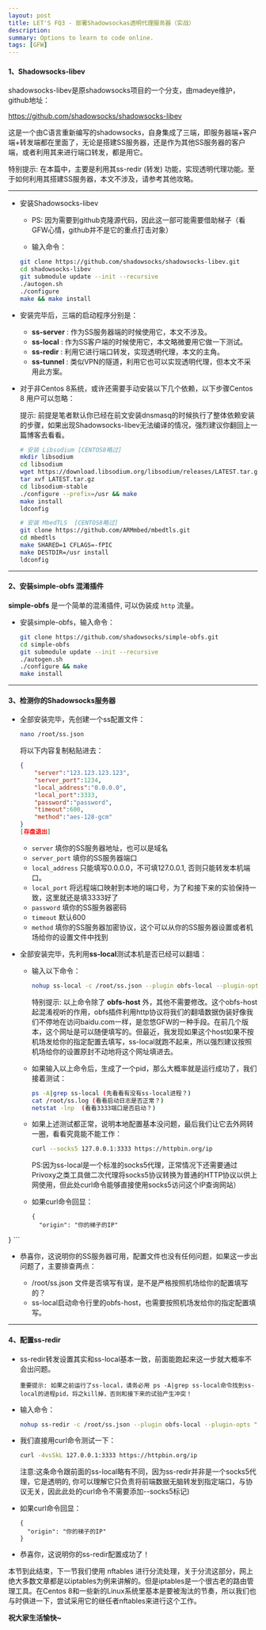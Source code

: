 ```yaml
---
layout: post
title: LET'S FQ3 - 部署Shadowsockas透明代理服务器（实战）
description: 
summary: Options to learn to code online.
tags: [GFW]
---
```


#### 1、Shadowsocks-libev

shadowsocks-libev是原shadowsocks项目的一个分支，由madeye维护，github地址：

https://github.com/shadowsocks/shadowsocks-libev

这是一个由C语言重新编写的shadowsocks，自身集成了三端，即服务器端+客户端+转发端都在里面了，无论是搭建SS服务器，还是作为其他SS服务器的客户端，或者利用其来进行端口转发，都是用它。

特别提示: 在本篇中，主要是利用其ss-redir (转发) 功能，实现透明代理功能。至于如何利用其搭建SS服务器，本文不涉及，请参考其他攻略。

----
- 安装Shadowsocks-libev

  - PS: 因为需要到github克隆源代码，因此这一部可能需要借助梯子（看GFW心情，github并不是它的重点打击对象）

  - 输入命令：

  ```bash
  git clone https://github.com/shadowsocks/shadowsocks-libev.git
  cd shadowsocks-libev
  git submodule update --init --recursive
  ./autogen.sh 
  ./configure 
  make && make install
  ```
  
- 安装完毕后，三端的启动程序分别是：

  - **ss-server** : 作为SS服务器端的时候使用它，本文不涉及。
  - **ss-local** : 作为SS客户端的时候使用它，本文略微要用它做一下测试。
  - **ss-redir** : 利用它进行端口转发，实现透明代理，本文的主角。
  - **ss-tunnel** : 类似VPN的隧道，利用它也可以实现透明代理，但本文不采用此方案。

- 对于非Centos 8系统，或许还需要手动安装以下几个依赖，以下步骤Centos 8 用户可以忽略：

  提示: 前提是笔者默认你已经在前文安装dnsmasq的时候执行了整体依赖安装的步骤，如果出现Shadowsocks-libev无法编译的情况，强烈建议你翻回上一篇博客去看看。
  
  ```bash
  # 安装 Libsodium [CENTOS8略过]
  mkdir libsodium
  cd libsodium
  wget https://download.libsodium.org/libsodium/releases/LATEST.tar.gz
  tar xvf LATEST.tar.gz
  cd libsodium-stable
  ./configure --prefix=/usr && make
  make install
  ldconfig
  
  # 安装 MbedTLS  [CENTOS8略过]
  git clone https://github.com/ARMmbed/mbedtls.git
  cd mbedtls
  make SHARED=1 CFLAGS=-fPIC
  make DESTDIR=/usr install
  ldconfig
  ```
----

#### 2、安装simple-obfs 混淆插件

**simple-obfs** 是一个简单的混淆插件, 可以伪装成 `http` 流量。

- 安装simple-obfs，输入命令：

  ````bash
  git clone https://github.com/shadowsocks/simple-obfs.git
  cd simple-obfs
  git submodule update --init --recursive
  ./autogen.sh
  ./configure && make
  make install
  ````

----

#### 3、检测你的Shadowsocks服务器

- 全部安装完毕，先创建一个ss配置文件：

  ```bash
  nano /root/ss.json
  ```

  将以下内容复制粘贴进去：

  ```json
  {
      "server":"123.123.123.123",
      "server_port":1234,
      "local_address":"0.0.0.0",
      "local_port":3333,
      "password":"password",
      "timeout":600,
      "method":"aes-128-gcm"
  }
  [存盘退出]
  ```

  - `server` 填你的SS服务器地址，也可以是域名
  - `server_port` 填你的SS服务器端口
  - `local_address` 只能填写0.0.0.0，不可填127.0.0.1, 否则只能转发本机端口。
  - `local_port` 将远程端口映射到本地的端口号，为了和接下来的实验保持一致，这里就还是填3333好了
  - `password` 填你的SS服务器密码
  - `timeout` 默认600
  - `method` 填你的SS服务器加密协议，这个可以从你的SS服务器设置或者机场给你的设置文件中找到

- 全部安装完毕，先利用**ss-local**测试本机是否已经可以翻墙：

  - 输入以下命令：

    ```bash
    nohup ss-local -c /root/ss.json --plugin obfs-local --plugin-opts "obfs=http;obfs-host=www.baidu.com" > /root/ss.log 2>&1 &
    ```

    特别提示: 以上命令除了 **obfs-host** 外，其他不需要修改。这个obfs-host起混淆视听的作用，obfs插件利用http协议将我们的翻墙数据伪装好像我们不停地在访问baidu.com一样，是忽悠GFW的一种手段。在前几个版本，这个网址是可以随便填写的。但最近，我发现如果这个host如果不按机场发给你的指定配置去填写，ss-local就跑不起来，所以强烈建议按照机场给你的设置原封不动地将这个网址填进去。

  - 如果输入以上命令后，生成了一个pid，那么大概率就是运行成功了，我们接着测试：
  
    ```bash
    ps -A|grep ss-local (先看看有没有ss-local进程？)
    cat /root/ss.log (看看启动日志是否正常？)
    netstat -lnp  (看看3333端口是否启动？)
    ```
  - 如果上述测试都正常，说明本地配置基本没问题，最后我们让它去外网转一圈，看看究竟能不能工作：
  
    ```bash
    curl --socks5 127.0.0.1:3333 https://httpbin.org/ip 
    ```

    PS:因为ss-local是一个标准的socks5代理，正常情况下还需要通过Privoxy之类工具做二次代理将socks5协议转换为普通的HTTP协议以供上网使用，但此处curl命令能够直接使用socks5访问这个IP查询网站）

  - 如果curl命令回显：
  
    ```
    {
      "origin": "你的梯子的IP"
}
    ```
  
  - 恭喜你，这说明你的SS服务器可用，配置文件也没有任何问题，如果这一步出问题了，主要排查两点：
  
    - /root/ss.json 文件是否填写有误，是不是严格按照机场给你的配置填写的？
    - ss-local启动命令行里的obfs-host，也需要按照机场发给你的指定配置填写。


----

#### 4、配置ss-redir

- ss-redir转发设置其实和ss-local基本一致，前面能跑起来这一步就大概率不会出问题。

  `重要提示: 如果之前运行了ss-local，请务必用 ps -A|grep ss-local命令找到ss-local的进程pid，将之kill掉，否则和接下来的试验产生冲突！`

- 输入命令：

  ```bash
  nohup ss-redir -c /root/ss.json --plugin obfs-local --plugin-opts "obfs=http;obfs-host=www.baidu.com" > /root/ss.log 2>&1 &
  ```

  [^提示]:上面这行命令只是将 **ss-local** 替换成 **ss-redir**而已，其他部分完全相同。

- 我们直接用curl命令测试一下：

  ```bash
  curl -4vsSkL 127.0.0.1:3333 https://httpbin.org/ip 
  ```

  注意:这条命令跟前面的ss-local略有不同，因为ss-redir并非是一个socks5代理，它是透明的,  你可以理解它只负责将前端数据无脑转发到指定端口，与协议无关，因此此处的curl命令不需要添加--socks5标记)

- 如果curl命令回显：

  ```
  {
    "origin": "你的梯子的IP"
  }
  ```

- 恭喜你，这说明你的ss-redir配置成功了！

本节到此结束，下一节我们使用 nftables 进行分流处理，关于分流这部分，网上绝大多数文章都是以iptables为例来讲解的。但是iptables是一个很古老的路由管理工具。在Centos 8和一些新的Linux系统里基本是要被淘汰的节奏，所以我们也与时俱进一下，尝试采用它的继任者nftables来进行这个工作。 

**祝大家生活愉快~**
